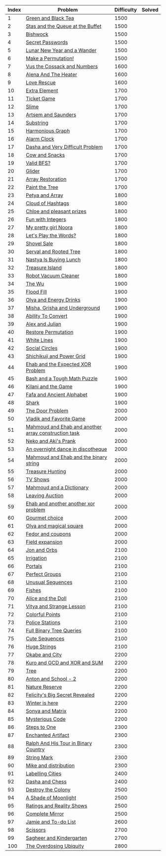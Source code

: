 | Index | Problem | Difficulty | Solved |
| --- | --- | --- | --- |
| 1 | [Green and Black Tea](https://codeforces.com/problemset/problem/746/D) | 1500 |  |
| 2 | [Stas and the Queue at the Buffet](https://codeforces.com/problemset/problem/1151/D) | 1500 |  |
| 3 | [Bishwock](https://codeforces.com/problemset/problem/991/D) | 1500 |  |
| 4 | [Secret Passwords](https://codeforces.com/problemset/problem/1263/D) | 1500 |  |
| 5 | [Lunar New Year and a Wander](https://codeforces.com/problemset/problem/1106/D) | 1500 |  |
| 6 | [Make a Permutation!](https://codeforces.com/problemset/problem/864/D) | 1500 |  |
| 7 | [Vus the Cossack and Numbers](https://codeforces.com/problemset/problem/1186/D) | 1600 |  |
| 8 | [Alena And The Heater](https://codeforces.com/problemset/problem/940/D) | 1600 |  |
| 9 | [Love Rescue](https://codeforces.com/problemset/problem/939/D) | 1600 |  |
| 10 | [Extra Element](https://codeforces.com/problemset/problem/1185/D) | 1700 |  |
| 11 | [Ticket Game](https://codeforces.com/problemset/problem/1215/D) | 1700 |  |
| 12 | [Slime](https://codeforces.com/problemset/problem/1038/D) | 1700 |  |
| 13 | [Artsem and Saunders](https://codeforces.com/problemset/problem/765/D) | 1700 |  |
| 14 | [Substring](https://codeforces.com/problemset/problem/919/D) | 1700 |  |
| 15 | [Harmonious Graph](https://codeforces.com/problemset/problem/1253/D) | 1700 |  |
| 16 | [Alarm Clock](https://codeforces.com/problemset/problem/898/D) | 1700 |  |
| 17 | [Dasha and Very Difficult Problem](https://codeforces.com/problemset/problem/761/D) | 1700 |  |
| 18 | [Cow and Snacks](https://codeforces.com/problemset/problem/1209/D) | 1700 |  |
| 19 | [Valid BFS?](https://codeforces.com/problemset/problem/1037/D) | 1700 |  |
| 20 | [Glider](https://codeforces.com/problemset/problem/1041/D) | 1700 |  |
| 21 | [Array Restoration](https://codeforces.com/problemset/problem/1023/D) | 1700 |  |
| 22 | [Paint the Tree](https://codeforces.com/problemset/problem/1244/D) | 1700 |  |
| 23 | [Petya and Array](https://codeforces.com/problemset/problem/1042/D) | 1800 |  |
| 24 | [Cloud of Hashtags](https://codeforces.com/problemset/problem/777/D) | 1800 |  |
| 25 | [Chloe and pleasant prizes](https://codeforces.com/problemset/problem/743/D) | 1800 |  |
| 26 | [Fun with Integers](https://codeforces.com/problemset/problem/1062/D) | 1800 |  |
| 27 | [My pretty girl Noora](https://codeforces.com/problemset/problem/822/D) | 1800 |  |
| 28 | [Let's Play the Words?](https://codeforces.com/problemset/problem/1277/D) | 1800 |  |
| 29 | [Shovel Sale](https://codeforces.com/problemset/problem/899/D) | 1800 |  |
| 30 | [Serval and Rooted Tree](https://codeforces.com/problemset/problem/1153/D) | 1800 |  |
| 31 | [Nastya Is Buying Lunch](https://codeforces.com/problemset/problem/1136/D) | 1800 |  |
| 32 | [Treasure Island](https://codeforces.com/problemset/problem/1214/D) | 1800 |  |
| 33 | [Robot Vacuum Cleaner](https://codeforces.com/problemset/problem/922/D) | 1800 |  |
| 34 | [The Wu](https://codeforces.com/problemset/problem/1017/D) | 1900 |  |
| 35 | [Flood Fill](https://codeforces.com/problemset/problem/1114/D) | 1900 |  |
| 36 | [Olya and Energy Drinks](https://codeforces.com/problemset/problem/877/D) | 1900 |  |
| 37 | [Misha, Grisha and Underground](https://codeforces.com/problemset/problem/832/D) | 1900 |  |
| 38 | [Ability To Convert](https://codeforces.com/problemset/problem/758/D) | 1900 |  |
| 39 | [Alex and Julian](https://codeforces.com/problemset/problem/1220/D) | 1900 |  |
| 40 | [Restore Permutation](https://codeforces.com/problemset/problem/1208/D) | 1900 |  |
| 41 | [White Lines](https://codeforces.com/problemset/problem/1200/D) | 1900 |  |
| 42 | [Social Circles](https://codeforces.com/problemset/problem/1060/D) | 1900 |  |
| 43 | [Shichikuji and Power Grid](https://codeforces.com/problemset/problem/1245/D) | 1900 |  |
| 44 | [Ehab and the Expected XOR Problem](https://codeforces.com/problemset/problem/1174/D) | 1900 |  |
| 45 | [Bash and a Tough Math Puzzle](https://codeforces.com/problemset/problem/914/D) | 1900 |  |
| 46 | [Kilani and the Game](https://codeforces.com/problemset/problem/1105/D) | 1900 |  |
| 47 | [Fafa and Ancient Alphabet](https://codeforces.com/problemset/problem/935/D) | 1900 |  |
| 48 | [Shark](https://codeforces.com/problemset/problem/982/D) | 1900 |  |
| 49 | [The Door Problem](https://codeforces.com/problemset/problem/776/D) | 2000 |  |
| 50 | [Vladik and Favorite Game](https://codeforces.com/problemset/problem/811/D) | 2000 |  |
| 51 | [Mahmoud and Ehab and another array construction task](https://codeforces.com/problemset/problem/959/D) | 2000 |  |
| 52 | [Neko and Aki's Prank](https://codeforces.com/problemset/problem/1152/D) | 2000 |  |
| 53 | [An overnight dance in discotheque](https://codeforces.com/problemset/problem/814/D) | 2000 |  |
| 54 | [Mahmoud and Ehab and the binary string](https://codeforces.com/problemset/problem/862/D) | 2000 |  |
| 55 | [Treasure Hunting](https://codeforces.com/problemset/problem/1201/D) | 2000 |  |
| 56 | [TV Shows](https://codeforces.com/problemset/problem/1061/D) | 2000 |  |
| 57 | [Mahmoud and a Dictionary](https://codeforces.com/problemset/problem/766/D) | 2000 |  |
| 58 | [Leaving Auction](https://codeforces.com/problemset/problem/749/D) | 2000 |  |
| 59 | [Ehab and another another xor problem](https://codeforces.com/problemset/problem/1088/D) | 2000 |  |
| 60 | [Gourmet choice](https://codeforces.com/problemset/problem/1131/D) | 2000 |  |
| 61 | [Olya and magical square](https://codeforces.com/problemset/problem/1080/D) | 2000 |  |
| 62 | [Fedor and coupons](https://codeforces.com/problemset/problem/754/D) | 2000 |  |
| 63 | [Field expansion](https://codeforces.com/problemset/problem/799/D) | 2000 |  |
| 64 | [Jon and Orbs](https://codeforces.com/problemset/problem/768/D) | 2100 |  |
| 65 | [Irrigation](https://codeforces.com/problemset/problem/1181/D) | 2100 |  |
| 66 | [Portals](https://codeforces.com/problemset/problem/1271/D) | 2100 |  |
| 67 | [Perfect Groups](https://codeforces.com/problemset/problem/980/D) | 2100 |  |
| 68 | [Unusual Sequences](https://codeforces.com/problemset/problem/900/D) | 2100 |  |
| 69 | [Fishes](https://codeforces.com/problemset/problem/912/D) | 2100 |  |
| 70 | [Alice and the Doll](https://codeforces.com/problemset/problem/1236/D) | 2100 |  |
| 71 | [Vitya and Strange Lesson](https://codeforces.com/problemset/problem/842/D) | 2100 |  |
| 72 | [Colorful Points](https://codeforces.com/problemset/problem/909/D) | 2100 |  |
| 73 | [Police Stations](https://codeforces.com/problemset/problem/796/D) | 2100 |  |
| 74 | [Full Binary Tree Queries](https://codeforces.com/problemset/problem/960/D) | 2100 |  |
| 75 | [Cute Sequences](https://codeforces.com/problemset/problem/1166/D) | 2100 |  |
| 76 | [Huge Strings](https://codeforces.com/problemset/problem/868/D) | 2100 |  |
| 77 | [Okabe and City](https://codeforces.com/problemset/problem/821/D) | 2200 |  |
| 78 | [Kuro and GCD and XOR and SUM](https://codeforces.com/problemset/problem/979/D) | 2200 |  |
| 79 | [Tree](https://codeforces.com/problemset/problem/932/D) | 2200 |  |
| 80 | [Anton and School - 2](https://codeforces.com/problemset/problem/785/D) | 2200 |  |
| 81 | [Nature Reserve](https://codeforces.com/problemset/problem/1059/D) | 2200 |  |
| 82 | [Felicity's Big Secret Revealed](https://codeforces.com/problemset/problem/757/D) | 2200 |  |
| 83 | [Winter is here](https://codeforces.com/problemset/problem/839/D) | 2200 |  |
| 84 | [Sonya and Matrix](https://codeforces.com/problemset/problem/1004/D) | 2200 |  |
| 85 | [Mysterious Code](https://codeforces.com/problemset/problem/1163/D) | 2200 |  |
| 86 | [Steps to One](https://codeforces.com/problemset/problem/1139/D) | 2300 |  |
| 87 | [Enchanted Artifact](https://codeforces.com/problemset/problem/1282/D) | 2300 |  |
| 88 | [Ralph And His Tour in Binary Country](https://codeforces.com/problemset/problem/894/D) | 2300 |  |
| 89 | [String Mark](https://codeforces.com/problemset/problem/895/D) | 2300 |  |
| 90 | [Mike and distribution](https://codeforces.com/problemset/problem/798/D) | 2300 |  |
| 91 | [Labelling Cities](https://codeforces.com/problemset/problem/794/D) | 2400 |  |
| 92 | [Dasha and Chess](https://codeforces.com/problemset/problem/1100/D) | 2400 |  |
| 93 | [Destroy the Colony](https://codeforces.com/problemset/problem/1111/D) | 2500 |  |
| 94 | [A Shade of Moonlight](https://codeforces.com/problemset/problem/989/D) | 2500 |  |
| 95 | [Ratings and Reality Shows](https://codeforces.com/problemset/problem/887/D) | 2500 |  |
| 96 | [Complete Mirror](https://codeforces.com/problemset/problem/1182/D) | 2500 |  |
| 97 | [Jamie and To-do List](https://codeforces.com/problemset/problem/916/D) | 2600 |  |
| 98 | [Scissors](https://codeforces.com/problemset/problem/955/D) | 2700 |  |
| 99 | [Sagheer and Kindergarten](https://codeforces.com/problemset/problem/812/D) | 2700 |  |
| 100 | [The Overdosing Ubiquity](https://codeforces.com/problemset/problem/869/D) | 2800 |  |
